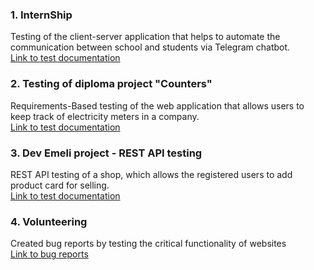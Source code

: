 <h3>1. InternShip</h3>
Testing of the client-server application that helps to automate the communication between school and students via Telegram chatbot.<br>
<a href="https://github.com/NikUrs/NikolayUrsalov/tree/main/INTERNSHIP%20-%20Prog%20Academy">Link to test documentation</a>

<h3>2. Testing of diploma project "Counters"</h3>
Requirements-Based testing of the web application that allows users to keep track of electricity meters in a company. <br>
<a href="https://github.com/NikUrs/Mykola_Ursalov/tree/main/Diploma%20project%20_Counters_">Link to test documentation</a>

<h3>3. Dev Emeli project - REST API testing</h3>
REST API testing of a shop, which allows the registered users to add product card for selling.<br> <a href="https://github.com/NikUrs/Mykola_Ursalov/tree/8f97ca57f64b0a95df2696547c0f282f75367a95/Dev%20Emeli%20project%20-%20API%20testing">Link to test documentation</a>

<h3>4. Volunteering</h3>
Created bug reports by testing the critical functionality of websites <br> <a href="https://github.com/NikUrs/Mykola_Ursalov/tree/main/Volunteering">Link to bug reports</a>


